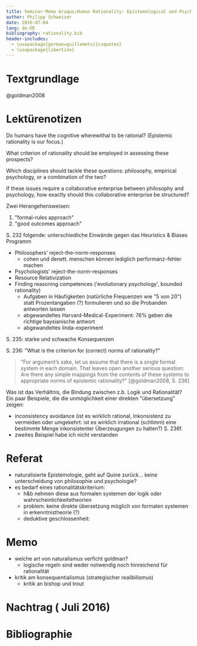 ```yaml
---
title: Seminar-Memo &raquo;Human Rationality: Epistemological and Psychological Perspectives&laquo;, *Theorien der Rationaliät, 11. Sitzung 03. Juli 2016*
author: Philipp Schweizer
date: 2016-07-04
lang: de-DE
bibliography: rationality.bib
header-includes:
  - \usepackage[german=guillemets]{csquotes}
  - \usepackage{libertine}
---
```


# Textgrundlage
@goldman2008


# Lektürenotizen

Do humans have the cognitive wherewithal to be rational? (Epistemic rationality is our focus.)

What criterion of rationality should be employed in assessing these prospects?

Which disciplines should tackle these questions: philosophy, empirical psychology, or a combination of the two?

If these issues require a collaborative enterprise between philosophy and psychology, how exactly should this collaborative enterprise be structured?


Zwei Herangehensweisen:   
  1. "formal-rules approach"
  2. "good outcomes approach"



S. 232 folgende: unterschiedliche Einwände gegen das Heuristics & Biases Programm
* Philosophers' reject-the-norm-responses
    - cohen und denett. menschen können lediglich performanz-fehler machen
* Psychologists' reject-the-norm-responses
* Resource Relativization
* Finding reasoning competences ('evolutionary psychology', bounded rationality)
    - Aufgaben in Häufigkeiten (natürliche Frequenzen wie "5 von 20") statt Prozentangaben (?) formulieren und so die Probanden antworten lassen
    - abgewandeltes Harvard-Medical-Experiment: 76% geben die richtige baysianische antwort
    - abgewandeltes linda-experiment

S. 235: starke und schwache Konsequenzen

S. 236: "What is the criterion for (correct) norms of rationality?"

> "For argument’s sake, let us assume that there is a single formal system in each domain. That leaves open another serious question: Are there any simple mappings from the contents of these systems to appropriate norms of epistemic rationality?" [@goldman2008, S. 236]

Was ist das Verhältnis, die Bindung zwischen z.b. Logik und Rationalität? Ein paar Beispiele, die die unmöglichkeit einer direkten "übersetzung" zeigen:
- inconsistency avoidance (ist es wirklich rational, Inkonsistenz zu vermeiden oder umgekehrt: ist es wirklich irrational (schlimm) eine bestimmte Menge inkonsistenter Überzeugungen zu halten?) S. 236f.
- zweites Beispiel habe ich nicht verstanden





# Referat
- naturalisierte Epistemologie, geht auf Quine zurück... keine unterscheidung von philosophie und psychologie?
- es bedarf eines rationalitätskriterium:
    + h&b nehmen diese aus formalen systemen der logik oder wahrscheinlichkeitstheorien
    + problem: keine direkte übersetzung möglich von formalen systemen in erkenntnistheorie (?)
    + deduktive geschlossenheit: 



# Memo

- welche art von naturalismus verficht goldman?
    + logische regeln sind weder notwendig noch hinreichend für rationalität
- kritik am konsequentialismus (strategischer realibilismus)
    + kritik an bishop und trout 



# Nachtrag ( Juli 2016)


# Bibliographie